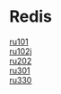 # Redis
[ru101](https://university.redis.com/certificates/ec9e501b9e904a2c8da3b7109607903c)  
[ru102j](https://university.redis.com/certificates/28b5864a1ae247119dc04bad42595090)  
[ru202](https://university.redis.com/certificates/3fcb8b65d59d4f8b8c582db37adcacad)  
[ru301](https://university.redis.com/certificates/ffdb1c677ec3402a8e7af39632818a84)  
[ru330]()
